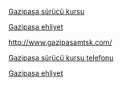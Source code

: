 <a href="http://www.gazipasamtsk.com/">Gazipaşa sürücü kursu</a>

<a href="http://www.gazipasamtsk.com/">Gazipaşa ehliyet</a>

<a href="http://www.gazipasamtsk.com/">http://www.gazipasamtsk.com/</a>

<a href="http://www.gazipasamtsk.com/">Gazipaşa sürücü kursu telefonu</a>

<a href="http://www.gazipasamtsk.com/">Gazipaşa ehliyet</a>
